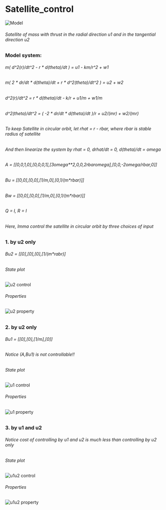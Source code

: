 # Satellite_control
![Model](https://github.com/ArthurShih/Satellite_control/blob/master/figure/Model.png)
###### Satellite of mass with thrust in the radial direction u1 and in the tangential direction u2
### Model system:
###### m( d^2(r)/dt^2 - r * d(theta)/dt ) = u1 - km/r^2 + w1
###### m( 2 * dr/dt * d(theta)/dt + r * d^2(theta)/dt^2 ) = u2 + w2
###### 
###### d^2(r)/dt^2 = r * d(theta)/dt - k/r + u1/m + w1/m
###### d^2(theta)/dt^2 = ( -2 * dr/dt * d(theta)/dt )/r + u2/(m*r) + w2/(m*r)
###### 
###### To keep Satellite in circular orbit, let rhat = r - rbar, where rbar is stable radius of satellite
###### And then linearize the system by rhat = 0, drhat/dt = 0, d(theta)/dt = omega
###### A = [[0,0,1,0],[0,0,0,1],[3*omega**2,0,0,2*rbar*omega],[0,0,-2*omega/rbar,0]]
###### Bu = [[0,0],[0,0],[1/m,0],[0,1/(m*rbar)]]
###### Bw = [[0,0],[0,0],[1/m,0],[0,1/(m*rbar)]]
###### Q = I, R = I
###### Here, Imma control the satellite in circular orbit by three choices of input
######
### 1. by u2 only
###### Bu2 = [[0],[0],[0],[1/(m*rabr)]
###### State plot
![u2 control](https://github.com/ArthurShih/Satellite_control/blob/master/figure/control_u2.png)
###### Properties
![u2 property](https://github.com/ArthurShih/Satellite_control/blob/master/figure/u2_property.png)
######
### 2. by u2 only
###### Bu1 = [[0],[0],[1/m],[0]]
###### Notice (A,Bu1) is not controllable!!
###### State plot
![u1 control](https://github.com/ArthurShih/Satellite_control/blob/master/figure/control_u1.png)
###### Properties
![u1 property](https://github.com/ArthurShih/Satellite_control/blob/master/figure/u2_property.png)
######
### 3. by u1 and u2
###### Notice cost of controlling by u1 and u2 is much less than controlling by u2 only
###### State plot
![u1u2 control](https://github.com/ArthurShih/Satellite_control/blob/master/figure/control_u1_u2.png)
###### Properties
![u1u2 property](https://github.com/ArthurShih/Satellite_control/blob/master/figure/control_u1_u2.png)
